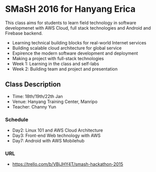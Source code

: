 # SMaSH 2016 for Hanyang Erica 
This class aims for students to learn field technology in software developmenet with AWS Cloud, full stack technologies and Android and Firebase backend.
* Learning technical building blocks for real-world Internet services
* Building scalable cloud architecture for global service
* Expirence the modern software development and deployment
* Making a project with full-stack technologies
* Week 1: Learning in the class and self-labs
* Week 2: Building team and project and presentation

## Class Description
* Time: 18th/19th/22th Jan
* Venue: Hanyang Training Center, Manripo 
* Teacher: Channy Yun 

### Schedule 
* Day2: Linux 101 and AWS Cloud Architecture 
* Day3: Front-end Web technology with AWS
* Day7: Android with AWS Mobilehub

### URL
* https://trello.com/b/VBjJHY4T/smash-hackathon-2015

